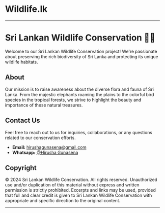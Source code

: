 # Wildlife.lk

---

# Sri Lankan Wildlife Conservation 🦜🌿

Welcome to our Sri Lankan Wildlife Conservation project! We're passionate about preserving the rich biodiversity of Sri Lanka and protecting its unique wildlife habitats.

## About

Our mission is to raise awareness about the diverse flora and fauna of Sri Lanka. From the majestic elephants roaming the plains to the colorful bird species in the tropical forests, we strive to highlight the beauty and importance of these natural treasures.

## Contact Us

Feel free to reach out to us for inquiries, collaborations, or any questions related to our conservation efforts.

- **Email:** [hirushagunasena@gmail.com](mailto:hirushagunasena@gmail.com)
- **Whatsapp:** [@Hirusha Gunasena](https://wa.me/+94751229892)

## Copyright

© 2024 Sri Lankan Wildlife Conservation. All rights reserved. Unauthorized use and/or duplication of this material without express and written permission is strictly prohibited. Excerpts and links may be used, provided that full and clear credit is given to Sri Lankan Wildlife Conservation with appropriate and specific direction to the original content.

---

